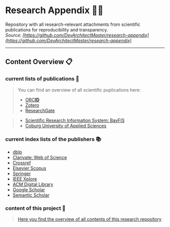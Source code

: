 # Research Appendix 👨‍🎓
Repository with all research-relevant attachments from scientific publications for reproducibility and transparency.  
*Source: [https://github.com/DevArchitectMaster/research-appendix](https://github.com/DevArchitectMaster/research-appendix)*

---


## Content Overview 📋



### current lists of publications 🧾

> You can find an overview of all scientific puplications here:
  > * [ORC**ID**](https://orcid.org/0000-0001-7382-8333)
  > * [Zotero](https://www.zotero.org/fboeck)
  > * [ResearchGate](https://www.researchgate.net/profile/Felix-Boeck)


  > * [Scientific Research Information System: BayFIS](https://forschung.hs-coburg.de/de/person/2073)
  > * [Coburg University of Applied Sciences](https://www.hs-coburg.de/boeck)


### current index lists of the publishers 📚

* [dblp](https://dblp.uni-trier.de/pid/259/3517.html)
* [Clarivate: Web of Science](https://www.webofscience.com/wos/author/record/LWI-8655-2024)
* [Crossref](https://search.crossref.org/?q=Felix%20B%C3%B6ck)
* [Elsevier Scopus](https://www.scopus.com/authid/detail.uri?authorId=57215432483)
* [Springer](#)
* [IEEE Xplore](#)
* [ACM Digital Library](#)
* [Google Scholar](https://scholar.google.de/citations?user=YbAldy0AAAAJ)
* [Semantic Scholar](https://www.semanticscholar.org/author/Felix-B%C3%B6ck/117777351)



### content of this project 📑

> [Here you find the overview of all contents of this research repository](content.md)
